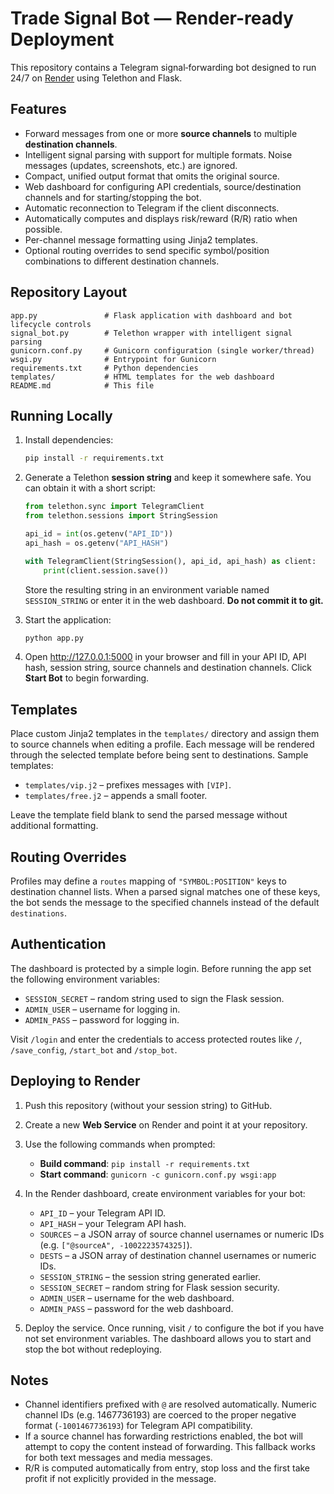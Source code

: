# Trade Signal Bot — Render-ready Deployment

This repository contains a Telegram signal‑forwarding bot designed to run 24/7 on [Render](https://render.com) using Telethon and Flask.

## Features

* Forward messages from one or more **source channels** to multiple **destination channels**.
* Intelligent signal parsing with support for multiple formats. Noise messages (updates, screenshots, etc.) are ignored.
* Compact, unified output format that omits the original source.
* Web dashboard for configuring API credentials, source/destination channels and for starting/stopping the bot.
* Automatic reconnection to Telegram if the client disconnects.
* Automatically computes and displays risk/reward (R/R) ratio when possible.
* Per-channel message formatting using Jinja2 templates.
* Optional routing overrides to send specific symbol/position combinations to
  different destination channels.

## Repository Layout

```
app.py               # Flask application with dashboard and bot lifecycle controls
signal_bot.py        # Telethon wrapper with intelligent signal parsing
gunicorn.conf.py     # Gunicorn configuration (single worker/thread)
wsgi.py              # Entrypoint for Gunicorn
requirements.txt     # Python dependencies
templates/           # HTML templates for the web dashboard
README.md            # This file
```

## Running Locally

1. Install dependencies:

   ```bash
   pip install -r requirements.txt
   ```

2. Generate a Telethon **session string** and keep it somewhere safe. You can obtain it with a short script:

   ```python
   from telethon.sync import TelegramClient
   from telethon.sessions import StringSession

   api_id = int(os.getenv("API_ID"))
   api_hash = os.getenv("API_HASH")

   with TelegramClient(StringSession(), api_id, api_hash) as client:
       print(client.session.save())
   ```

   Store the resulting string in an environment variable named `SESSION_STRING` or enter it in the web dashboard. **Do not commit it to git.**
3. Start the application:

   ```bash
   python app.py
   ```

4. Open http://127.0.0.1:5000 in your browser and fill in your API ID, API hash, session string, source channels and destination channels. Click **Start Bot** to begin forwarding.

## Templates

Place custom Jinja2 templates in the `templates/` directory and assign them to
source channels when editing a profile. Each message will be rendered through
the selected template before being sent to destinations. Sample templates:

* `templates/vip.j2` – prefixes messages with `[VIP]`.
* `templates/free.j2` – appends a small footer.

Leave the template field blank to send the parsed message without additional
formatting.

## Routing Overrides

Profiles may define a ``routes`` mapping of ``"SYMBOL:POSITION"`` keys to
destination channel lists. When a parsed signal matches one of these keys, the
bot sends the message to the specified channels instead of the default
``destinations``.

## Authentication

The dashboard is protected by a simple login. Before running the app set
the following environment variables:

* `SESSION_SECRET` – random string used to sign the Flask session.
* `ADMIN_USER` – username for logging in.
* `ADMIN_PASS` – password for logging in.

Visit `/login` and enter the credentials to access protected routes like
`/`, `/save_config`, `/start_bot` and `/stop_bot`.

## Deploying to Render

1. Push this repository (without your session string) to GitHub.
2. Create a new **Web Service** on Render and point it at your repository.
3. Use the following commands when prompted:

   * **Build command**: `pip install -r requirements.txt`
   * **Start command**: `gunicorn -c gunicorn.conf.py wsgi:app`

4. In the Render dashboard, create environment variables for your bot:

   * `API_ID` – your Telegram API ID.
   * `API_HASH` – your Telegram API hash.
   * `SOURCES` – a JSON array of source channel usernames or numeric IDs (e.g. `["@sourceA", -1002223574325]`).
   * `DESTS` – a JSON array of destination channel usernames or numeric IDs.
   * `SESSION_STRING` – the session string generated earlier.
   * `SESSION_SECRET` – random string for Flask session security.
   * `ADMIN_USER` – username for the web dashboard.
   * `ADMIN_PASS` – password for the web dashboard.

5. Deploy the service.  Once running, visit `/` to configure the bot if you have not set environment variables.  The dashboard allows you to start and stop the bot without redeploying.

## Notes

* Channel identifiers prefixed with `@` are resolved automatically.  Numeric channel IDs (e.g. 1467736193) are coerced to the proper negative format (`-1001467736193`) for Telegram API compatibility.
* If a source channel has forwarding restrictions enabled, the bot will attempt to copy the content instead of forwarding.  This fallback works for both text messages and media messages.
* R/R is computed automatically from entry, stop loss and the first take profit if not explicitly provided in the message.
